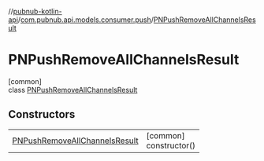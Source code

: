 //[pubnub-kotlin-api](../../../index.md)/[com.pubnub.api.models.consumer.push](../index.md)/[PNPushRemoveAllChannelsResult](index.md)

# PNPushRemoveAllChannelsResult

[common]\
class [PNPushRemoveAllChannelsResult](index.md)

## Constructors

| | |
|---|---|
| [PNPushRemoveAllChannelsResult](-p-n-push-remove-all-channels-result.md) | [common]<br>constructor() |
